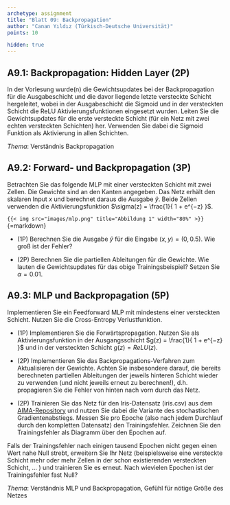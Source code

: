 ```yaml
---
archetype: assignment
title: "Blatt 09: Backpropagation"
author: "Canan Yıldız (Türkisch-Deutsche Universität)"
points: 10

hidden: true
---
```



## A9.1: Backpropagation: Hidden Layer (2P)

In der Vorlesung wurde(n) die Gewichtsupdates bei der Backpropagation für die Ausgabeschicht und die davor liegende letzte versteckte Schicht hergeleitet, wobei in der Ausgabeschicht die Sigmoid und in der versteckten Schicht die ReLU Aktivierungsfunktionen eingesetzt wurden.
Leiten Sie die Gewichtsupdates für die erste versteckte Schicht (für ein Netz mit zwei echten versteckten Schichten) her. Verwenden Sie dabei die Sigmoid Funktion als Aktivierung in allen Schichten.

*Thema*: Verständnis Backpropagation


## A9.2: Forward- und Backpropagation (3P)

Betrachten Sie das folgende MLP mit einer versteckten Schicht mit zwei Zellen. Die Gewichte sind an den Kanten angegeben. Das Netz erhält den skalaren Input $x$ und berechnet daraus die Ausgabe $\hat{y}$. Beide Zellen verwenden die Aktivierungsfunktion
$\sigma(z) = \frac{1}{ 1 + e^{−z} }$.

`{{< img src="images/mlp.png" title="Abbildung 1" width="80%" >}}`{=markdown}

*   (1P) Berechnen Sie die Ausgabe $\hat{y}$ für die Eingabe $(x,y)=(0, 0.5)$. Wie groß ist der Fehler?

*   (2P) Berechnen Sie die partiellen Ableitungen für die Gewichte. Wie lauten die Gewichtsupdates für das obige Trainingsbeispiel? Setzen Sie $\alpha = 0.01$.


## A9.3: MLP und Backpropagation (5P)

Implementieren Sie ein Feedforward MLP mit mindestens einer versteckten Schicht. Nutzen Sie die Cross-Entropy Verlustfunktion.

*   (1P) Implementieren Sie die Forwärtspropagation. Nutzen Sie als Aktivierungsfunktion in der Ausgangsschicht $g(z) = \frac{1}{ 1 + e^{−z} }$ und in der versteckten Schicht $g(z) = ReLU(z)$.

*   (2P) Implementieren Sie das Backpropagations-Verfahren zum Aktualisieren der Gewichte. Achten Sie insbesondere darauf, die bereits berechneten partiellen Ableitungen der jeweils hinteren Schicht wieder zu verwenden (und nicht jeweils erneut zu berechnen!), d.h. propagieren Sie die Fehler von hinten nach vorn durch das Netz.

*   (2P) Trainieren Sie das Netz für den Iris-Datensatz (iris.csv) aus dem [AIMA-Repository](https://github.com/aimacode/aima-data) und nutzen Sie dabei die Variante des stochastischen Gradientenabstiegs. Messen Sie pro Epoche (also nach jedem Durchlauf durch den kompletten Datensatz) den Trainingsfehler. Zeichnen Sie den Trainingsfehler als Diagramm über den Epochen auf.

Falls der Trainingsfehler nach einigen tausend Epochen nicht gegen einen Wert nahe Null strebt, erweitern Sie Ihr Netz (beispielsweise eine versteckte Schicht mehr oder mehr Zellen in der schon existierenden versteckten Schicht, ... ) und trainieren Sie es erneut. Nach wievielen Epochen ist der Trainingsfehler fast Null?

*Thema*: Verständnis MLP und Backpropagation, Gefühl für nötige Größe des Netzes
